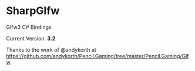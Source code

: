 # SharpGlfw
Glfw3 C# Bindings

Current Version: **3.2**

Thanks to the work of @andykorth at
https://github.com/andykorth/Pencil.Gaming/tree/master/Pencil.Gaming/Glfw

